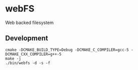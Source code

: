 # webFS

Web backed filesystem

## Development

```
cmake -DCMAKE_BUILD_TYPE=Debug -DCMAKE_C_COMPILER=gcc-5 -DCMAKE_CXX_COMPILER=g++-5
make -j
./bin/webfs -d -s -f
```

